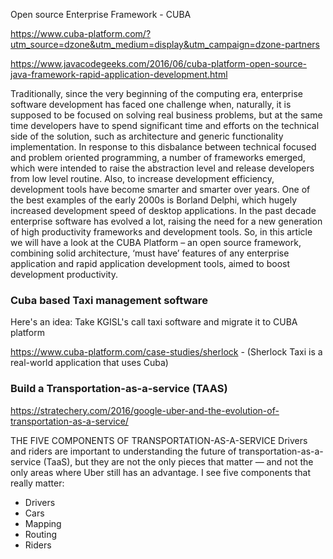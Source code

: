 Open source Enterprise Framework - CUBA 

https://www.cuba-platform.com/?utm_source=dzone&utm_medium=display&utm_campaign=dzone-partners

https://www.javacodegeeks.com/2016/06/cuba-platform-open-source-java-framework-rapid-application-development.html

Traditionally, since the very beginning of the computing era, enterprise software development has faced one challenge when, naturally, it is supposed to be focused on solving real business problems, but at the same time developers have to spend significant time and efforts on the technical side of the solution, such as architecture and generic functionality implementation.
In response to this disbalance between technical focused and problem oriented programming, a number of frameworks emerged, which were intended to raise the abstraction level and release developers from low level routine. Also, to increase development efficiency, development tools have become smarter and smarter over years. One of the best examples of the early 2000s is Borland Delphi, which hugely increased development speed of desktop applications.
In the past decade enterprise software has evolved a lot, raising the need for a new generation of high productivity frameworks and development tools. So, in this article we will have a look at the CUBA Platform – an open source framework, combining solid architecture, ‘must have’ features of any enterprise application and rapid application development tools, aimed to boost development productivity.


### Cuba based Taxi management software
Here's an idea: Take KGISL's call taxi software and migrate it to CUBA platform                         

https://www.cuba-platform.com/case-studies/sherlock - (Sherlock Taxi is a real-world application that uses Cuba)

### Build a Transportation-as-a-service (TAAS) 

https://stratechery.com/2016/google-uber-and-the-evolution-of-transportation-as-a-service/

THE FIVE COMPONENTS OF TRANSPORTATION-AS-A-SERVICE
Drivers and riders are important to understanding the future of transportation-as-a-service (TaaS), but they are not the only pieces that matter — and not the only areas where Uber still has an advantage. I see five components that really matter:

- Drivers
- Cars
- Mapping
- Routing
- Riders

